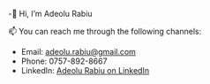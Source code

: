 -👋 Hi, I’m Adeolu Rabiu

📫 You can reach me through the following channels:
- Email: adeolu.rabiu@gmail.com
- Phone: 0757-892-8667
- LinkedIn: [Adeolu Rabiu on LinkedIn](https://www.linkedin.com/in/adeolu-rabiu)



